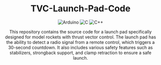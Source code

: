 <div align="center">

# TVC-Launch-Pad-Code

![Arduino](https://img.shields.io/badge/-Arduino-00979D?style=for-the-badge&logo=Arduino&logoColor=white)
![C](https://img.shields.io/badge/c-%2300599C.svg?style=for-the-badge&logo=c&logoColor=white)
![C++](https://img.shields.io/badge/c++-%2300599C.svg?style=for-the-badge&logo=c%2B%2B&logoColor=white)

This repository contains the source code for a launch pad specifically designed for model rockets with thrust vector control. The launch pad has the ability to detect a radio signal from a remote control, which triggers a 30-second countdown. It also includes various safety features such as stabilizers, strongback support, and clamp retraction to ensure a safe launch.

</div>

